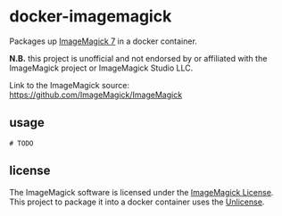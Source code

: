 # docker-imagemagick

Packages up [ImageMagick 7](https://imagemagick.org) in a docker container.

**N.B.** this project is unofficial and not endorsed by or affiliated with the
ImageMagick project or ImageMagick Studio LLC.

Link to the ImageMagick source: https://github.com/ImageMagick/ImageMagick

## usage

```shell
# TODO
```

## license

The ImageMagick software is licensed under the
[ImageMagick License](https://imagemagick.org/script/license.php). This
project to package it into a docker container uses the
[Unlicense](https://unlicense.org).
